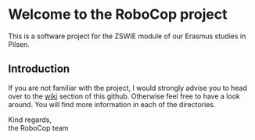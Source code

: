 # Welcome to the RoboCop project
This is a software project for the ZSWIE module of our Erasmus studies in Pilsen.

## Introduction
If you are not familiar with the project, I would strongly advise you to head over to the [wiki]() section of this github. Otherwise feel free to have a look around. You will find more information in each of the directories.  

Kind regards,  
the RoboCop team